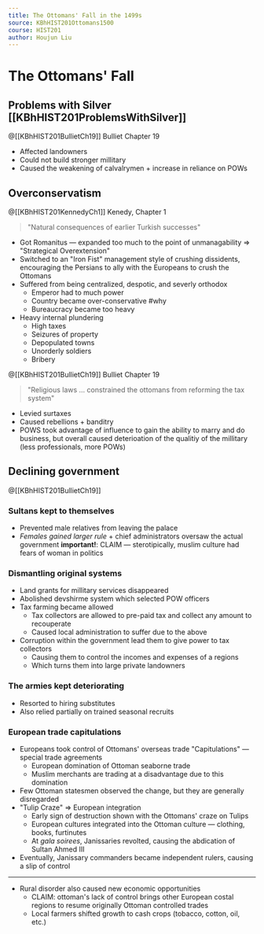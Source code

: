 ```yaml
---
title: The Ottomans' Fall in the 1499s
source: KBhHIST201Ottomans1500
course: HIST201
author: Houjun Liu
---
```

# The Ottomans' Fall
## Problems with Silver  [[KBhHIST201ProblemsWithSilver]]

@[[KBhHIST201BullietCh19]] Bulliet Chapter 19

* Affected landowners
* Could not build stronger millitary
* Caused the weakening of calvalrymen + increase in reliance on POWs

## Overconservatism 
@[[KBhHIST201KennedyCh1]] Kenedy, Chapter 1

> "Natural consequences of earlier Turkish successes"

* Got Romanitus — expanded too much to the point of unmanagability => "Strategical Overextension"
* Switched to an "Iron Fist" management style of crushing dissidents, encouraging the Persians to ally with the Europeans to crush the Ottomans
* Suffered from being centralized, despotic, and severly orthodox
    * Emperor had to much power
    * Country became over-conservative #why
    * Bureaucracy became too heavy
* Heavy internal plundering
    * High taxes
    * Seizures of property 
    * Depopulated towns
    * Unorderly soldiers
    * Bribery
    
@[[KBhHIST201BullietCh19]] Bulliet Chapter 19

> "Religious laws … constrained the ottomans from reforming the tax system"

* Levied surtaxes
* Caused rebellions + banditry
* POWS took advantage of influence to gain the ability to marry and do business, but overall caused deterioation of the qualitiy of the millitary (less professionals, more POWs)

## Declining government

@[[KBhHIST201BullietCh19]]

### Sultans kept to themselves
* Prevented male relatives from leaving the palace
* _Females gained larger rule_ + chief administrators oversaw the actual government **important!**:  CLAIM — sterotipically, muslim culture had fears of woman in politics

### Dismantling original systems
* Land grants for millitary services disappeared
* Abolished devshirme system which selected POW officers
* Tax farming became allowed
    * Tax collectors are allowed to pre-paid tax and collect any amount to recouperate
    * Caused local administration to suffer due to the above
* Corruption within the government lead them to give power to tax collectors
    * Causing them to control the incomes and expenses of a regions
    * Which turns them into large private landowners
    
### The armies kept deteriorating
* Resorted to hiring substitutes
* Also relied partially on trained seasonal recruits 

### European trade capitulations
* Europeans took control of Ottomans' overseas trade "Capitulations" — special trade agreements
    * European domination of Ottoman seaborne trade
    * Muslim merchants are trading at a disadvantage due to this domination
* Few Ottoman statesmen observed the change, but they are generally disregarded
* "Tulip Craze" => European integration
    * Early sign of destruction shown with the Ottomans' craze on Tulips
    * European cultures integrated into the Ottoman culture — clothing, books, furtinutes
    * At _gala soirees_, Janissaries revolted, causing the abdication of Sultan Ahmed III
* Eventually, Janissary commanders became independent rulers, causing a slip of control  

*** 

* Rural disorder also caused new economic opportunities
    * CLAIM: ottoman's lack of control brings other European costal regions to resume originally Ottoman controlled trades
    * Local farmers shifted growth to cash crops (tobacco, cotton, oil, etc.)
